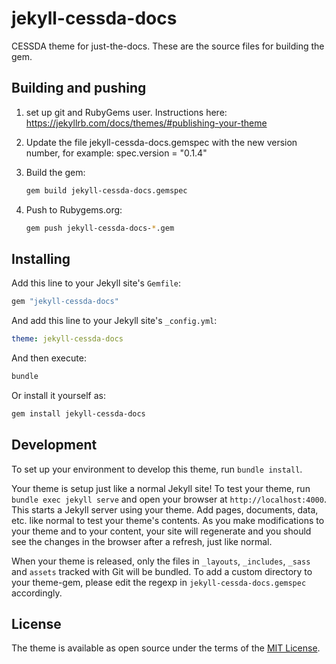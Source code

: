 # jekyll-cessda-docs

CESSDA theme for just-the-docs. These are the source files for building the gem.

## Building and pushing

1. set up git and RubyGems user. Instructions here: <https://jekyllrb.com/docs/themes/#publishing-your-theme>
2. Update the file jekyll-cessda-docs.gemspec with the new version number, for example:
spec.version       = "0.1.4"
3. Build the gem:

	```sh
	gem build jekyll-cessda-docs.gemspec
	```

4. Push to Rubygems.org:

	```sh
	gem push jekyll-cessda-docs-*.gem
	```

## Installing

Add this line to your Jekyll site's `Gemfile`:

```ruby
gem "jekyll-cessda-docs"
```

And add this line to your Jekyll site's `_config.yml`:

```yaml
theme: jekyll-cessda-docs
```

And then execute:

```sh
bundle
```

Or install it yourself as:

```sh
gem install jekyll-cessda-docs
```

## Development

To set up your environment to develop this theme, run `bundle install`.

Your theme is setup just like a normal Jekyll site! To test your theme, run `bundle exec jekyll serve` and open your browser at `http://localhost:4000`. This starts a Jekyll server using your theme. Add pages, documents, data, etc. like normal to test your theme's contents. As you make modifications to your theme and to your content, your site will regenerate and you should see the changes in the browser after a refresh, just like normal.

When your theme is released, only the files in `_layouts`, `_includes`, `_sass` and `assets` tracked with Git will be bundled. To add a custom directory to your theme-gem, please edit the regexp in `jekyll-cessda-docs.gemspec` accordingly.

## License

The theme is available as open source under the terms of the [MIT License](https://opensource.org/licenses/MIT).
